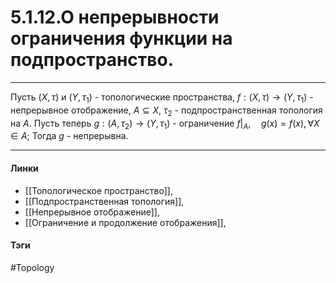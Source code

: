 # 5.1.12.О непрерывности ограничения функции на подпространство.
***
Пусть $(X,\tau)$ и $(Y,\tau_1)$ - топологические пространства, $f:(X,\tau)\rightarrow(Y,\tau_1)$ - непрерывное отображение, $A\subseteq X$, $\tau_2$ - подпространственная топология на $A$. Пусть теперь $g:(A,\tau_2)\rightarrow(Y,\tau_1)$ - ограничение $f|_{A}, \quad g(x)=f(x),\forall X\in A$; Тогда $g$ - непрерывна.
***
#### Линки
- [[Топологическое пространство]],
- [[Подпространственная топология]],
- [[Непрерывное отображение]],
- [[Ограничение и продолжение отображения]],
#### Тэги 
 #Topology